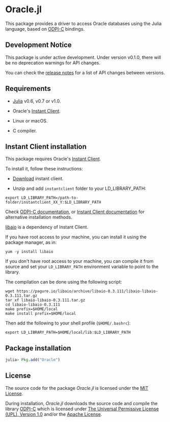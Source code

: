 
# Oracle.jl

This package provides a driver to access Oracle databases using the Julia language,
based on [ODPI-C](https://github.com/oracle/odpi) bindings.

## Development Notice

This package is under active development. Under version v0.1.0, there will be no deprecation warnings for API changes.

You can check the [release notes](https://github.com/felipenoris/Oracle.jl/releases) for a list of API changes between versions.

## Requirements

* [Julia](https://julialang.org/) v0.6, v0.7 or v1.0.

* Oracle's [Instant Client](https://www.oracle.com/technetwork/database/database-technologies/instant-client/overview/index.html).

* Linux or macOS.

* C compiler.

## Instant Client installation

This package requires Oracle's [Instant Client](https://www.oracle.com/technetwork/database/database-technologies/instant-client/overview/index.html).

To install it, follow these instructions:

* [Download](https://www.oracle.com/technetwork/database/database-technologies/instant-client/downloads/index.html) instant client.

* Unzip and add `instantclient` folder to your LD_LIBRARY_PATH:

```shell
export LD_LIBRARY_PATH=/path-to-folder/instantclient_XX_Y:$LD_LIBRARY_PATH
```

Check [ODPI-C documentation](https://oracle.github.io/odpi/doc/installation.html),
or [Instant Client documentation](https://www.oracle.com/technetwork/database/database-technologies/instant-client/documentation/index.html)
for alternative installation methods.

[libaio](https://pagure.io/libaio) is a dependency of Instant Client.

If you have root access to your machine, you can install it using the package manager, as in:

```shell
yum -y install libaio
```

If you don't have root access to your machine, you can compile it from source
and set your `LD_LIBRARY_PATH` environment variable to point to the library.

The compilation can be done using the following script:

```shell
wget https://pagure.io/libaio/archive/libaio-0.3.111/libaio-libaio-0.3.111.tar.gz
tar xf libaio-libaio-0.3.111.tar.gz
cd libaio-libaio-0.3.111
make prefix=$HOME/local
make install prefix=$HOME/local
```

Then add the following to your shell profile (`$HOME/.bashrc`):

```shell
export LD_LIBRARY_PATH=$HOME/local/lib:$LD_LIBRARY_PATH
```

## Package installation

```julia
julia> Pkg.add("Oracle")
```

## License

The source code for the package *Oracle.jl* is licensed under the [MIT License](https://github.com/felipenoris/Oracle.jl/blob/master/LICENSE).

During installation, *Oracle.jl* downloads the source code and compile the library [ODPI-C](https://github.com/oracle/odpi)
which is licensed under [The Universal Permissive License (UPL), Version 1.0](https://oracle.github.io/odpi/doc/license.html) and/or the [Apache License](https://oracle.github.io/odpi/doc/license.html).

